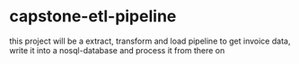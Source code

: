 # capstone-etl-pipeline
this project will be a extract, transform and load pipeline to get invoice data, write it into a nosql-database and process it from there on
